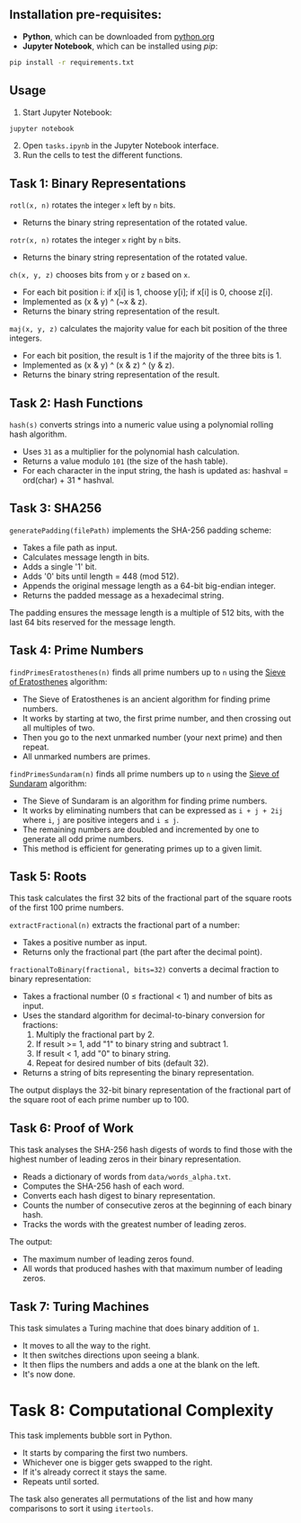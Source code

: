 ﻿## Installation pre-requisites:

- **Python**, which can be downloaded from [python.org](https://www.python.org/downloads/)
- **Jupyter Notebook**, which can be installed using *pip*: 

```bash
pip install -r requirements.txt
```

## Usage

1. Start Jupyter Notebook:

```bash
jupyter notebook
```

2. Open `tasks.ipynb` in the Jupyter Notebook interface.
3. Run the cells to test the different functions.

## Task 1: Binary Representations

`rotl(x, n)` rotates the integer `x` left by `n` bits.

- Returns the binary string representation of the rotated value.

`rotr(x, n)` rotates the integer `x` right by `n` bits.

- Returns the binary string representation of the rotated value.

`ch(x, y, z)` chooses bits from `y` or `z` based on `x`.

- For each bit position i: if x[i] is 1, choose y[i]; if x[i] is 0, choose z[i].
- Implemented as (x & y) ^ (~x & z).
- Returns the binary string representation of the result.

`maj(x, y, z)` calculates the majority value for each bit position of the three integers.

- For each bit position, the result is 1 if the majority of the three bits is 1.
- Implemented as (x & y) ^ (x & z) ^ (y & z).
- Returns the binary string representation of the result.

## Task 2: Hash Functions

`hash(s)` converts strings into a numeric value using a polynomial rolling hash algorithm.

- Uses `31` as a multiplier for the polynomial hash calculation.
- Returns a value modulo `101` (the size of the hash table).
- For each character in the input string, the hash is updated as: hashval = ord(char) + 31 \* hashval.

## Task 3: SHA256

`generatePadding(filePath)` implements the SHA-256 padding scheme:

- Takes a file path as input.
- Calculates message length in bits.
- Adds a single '1' bit.
- Adds '0' bits until length = 448 (mod 512).
- Appends the original message length as a 64-bit big-endian integer.
- Returns the padded message as a hexadecimal string.

The padding ensures the message length is a multiple of 512 bits, with the last 64 bits reserved for the message length.

## Task 4: Prime Numbers

`findPrimesEratosthenes(n)` finds all prime numbers up to `n` using the [Sieve of Eratosthenes](https://en.wikipedia.org/wiki/Sieve_of_Eratosthenes) algorithm:

- The Sieve of Eratosthenes is an ancient algorithm for finding prime numbers.
- It works by starting at two, the first prime number, and then crossing out all multiples of two.
- Then you go to the next unmarked number (your next prime) and then repeat.
- All unmarked numbers are primes.

`findPrimesSundaram(n)` finds all prime numbers up to `n` using the [Sieve of Sundaram](https://en.wikipedia.org/wiki/Sieve_of_Sundaram) algorithm:

- The Sieve of Sundaram is an algorithm for finding prime numbers.
- It works by eliminating numbers that can be expressed as `i + j + 2ij` where `i`, `j` are positive integers and `i ≤ j`.
- The remaining numbers are doubled and incremented by one to generate all odd prime numbers.
- This method is efficient for generating primes up to a given limit.

## Task 5: Roots

This task calculates the first 32 bits of the fractional part of the square roots of the first 100 prime numbers.

`extractFractional(n)` extracts the fractional part of a number:

- Takes a positive number as input.
- Returns only the fractional part (the part after the decimal point).

`fractionalToBinary(fractional, bits=32)` converts a decimal fraction to binary representation:

- Takes a fractional number (0 ≤ fractional < 1) and number of bits as input.
- Uses the standard algorithm for decimal-to-binary conversion for fractions:
  1. Multiply the fractional part by 2.
  2. If result >= 1, add "1" to binary string and subtract 1.
  3. If result < 1, add "0" to binary string.
  4. Repeat for desired number of bits (default 32).
- Returns a string of bits representing the binary representation.

The output displays the 32-bit binary representation of the fractional part of the square root of each prime number up to 100.

## Task 6: Proof of Work

This task analyses the SHA-256 hash digests of words to find those with the highest number of leading zeros in their binary representation.

- Reads a dictionary of words from `data/words_alpha.txt`.
- Computes the SHA-256 hash of each word.
- Converts each hash digest to binary representation.
- Counts the number of consecutive zeros at the beginning of each binary hash.
- Tracks the words with the greatest number of leading zeros.

The output:

- The maximum number of leading zeros found.
- All words that produced hashes with that maximum number of leading zeros.

## Task 7: Turing Machines

This task simulates a Turing machine that does binary addition of `1`.

- It moves to all the way to the right.
- It then switches directions upon seeing a blank.
- It then flips the numbers and adds a one at the blank on the left.
- It's now done.

# Task 8: Computational Complexity

This task implements bubble sort in Python.

- It starts by comparing the first two numbers.
- Whichever one is bigger gets swapped to the right.
- If it's already correct it stays the same.
- Repeats until sorted.

The task also generates all permutations of the list and how many comparisons to sort it using `itertools`.
